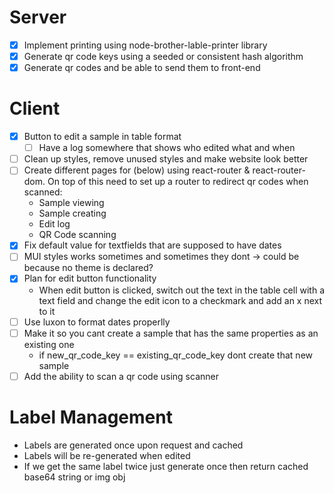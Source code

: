 # Server
- [x] Implement printing using node-brother-lable-printer library
- [x] Generate qr code keys using a seeded or consistent hash algorithm
- [x] Generate qr codes and be able to send them to front-end

# Client
- [x] Button to edit a sample in table format
    - [ ] Have a log somewhere that shows who edited what and when
- [ ] Clean up styles, remove unused styles and make website look better
- [ ] Create different pages for (below) using react-router & react-router-dom. On top of this need to set up a router to redirect qr codes when scanned:
    - Sample viewing
    - Sample creating
    - Edit log
    - QR Code scanning
- [x] Fix default value for textfields that are supposed to have dates
- [ ] MUI styles works sometimes and sometimes they dont -> could be because no theme is declared?
- [x] Plan for edit button functionality
    - When edit button is clicked, switch out the text in the table cell with a text field and change the edit icon to a checkmark and add an x next to it
- [ ] Use luxon to format dates properlly
- [ ] Make it so you cant create a sample that has the same properties as an existing one
    - if new_qr_code_key == existing_qr_code_key dont create that new sample
- [ ] Add the ability to scan a qr code using scanner

# Label Management
- Labels are generated once upon request and cached
- Labels will be re-generated when edited
- If we get the same label twice just generate once then return cached base64 string or img obj
